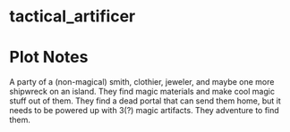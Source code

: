 # tactical_artificer

# Plot Notes
A party of a (non-magical) smith, clothier, jeweler, and maybe one more shipwreck on an island. They find magic materials and make cool magic stuff out of them. They find a dead portal that can send them home, but it needs to be powered up with 3(?) magic artifacts. They adventure to find them.

